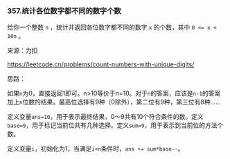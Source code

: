 ### 357.统计各位数字都不同的数字个数

给你一个整数 `n` ，统计并返回各位数字都不同的数字 `x` 的个数，其中 `0 <= x < 10n` 。

来源：力扣

https://leetcode.cn/problems/count-numbers-with-unique-digits/



思路：

​		如果`n`为0，直接返回1即可。n>10等价于n=10。对于`n`的答案，应该是`n-1`的答案加上`n`位数的结果。最高位选择有9种（0除外），第二位有9种，第三位有8种......

​		定义变量`ans=10`，用于表示最终结果，0～9共有10个符合条件的数。定义`base=9`，用于标记当前位共有几种选择。定义`sum=9`，用于表示到当前位的方法个数。

​		定义变量`i`，初始化为1，当满足`i<n`条件时，`ans += sum*base--`。

​		